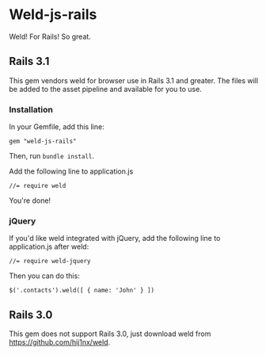 # Weld-js-rails

Weld! For Rails! So great.

## Rails 3.1

This gem vendors weld for browser use in Rails 3.1 and greater. The files will be added to the asset pipeline and available for you to use.

### Installation

In your Gemfile, add this line:

    gem "weld-js-rails"

Then, run `bundle install`.

Add the following line to application.js

    //= require weld

You're done!

### jQuery

If you'd like weld integrated with jQuery, add the following line to application.js after weld:

    //= require weld-jquery

Then you can do this:

    $('.contacts').weld([ { name: 'John' } ])


## Rails 3.0

This gem does not support Rails 3.0, just download weld from https://github.com/hij1nx/weld.

